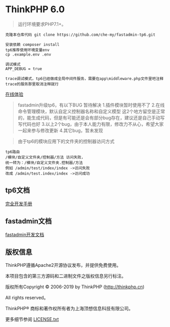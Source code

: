 ThinkPHP 6.0
===============

> 运行环境要求PHP7.1+。
~~~
克隆本仓库代码 git clone https://github.com/che-my/fastadmin-tp6.git
~~~
~~~
安装依赖 composer install
tp6推荐使用环境变量env
cp .example.env .env

调试模式 
APP_DEBUG = true

trace调试模式，tp6已结做成全局中间件服务，需要在app\middleware.php文件里吧注释trace的服务那里取消注释就行
~~~

[在线体验](http://fatp6.cbjwww.cn)

> fastadmin升级tp6，有以下BUG 暂待解决
>1.插件模块暂时使用不了
>2.在线命令管理模块，默认自定义控制器名称和自定义模型 这2个地方留空是正常的，能生成代码，但是有可能还是会有部分bug存在，建议还是自己手动写写代码也好
>3.以上2个bug，由于本人能力有限，修改力不从心，希望大家一起来参与修改更新
>4.其它bug，暂未发现

> 由于tp6的模块应用下的文件夹的控制器访问方式 
~~~
tp6路由
/模块/自定义文件夹/控制器/方法 访问失败，
统一转为：/模块/自定义文件夹.控制器/方法
例如 /admin/test/index/index ->访问失败
改成 /admin/test.index/index ->访问成功
~~~
## tp6文档

[完全开发手册](https://www.kancloud.cn/manual/thinkphp6_0/content)

## fastadmin文档

[fastadmin开发文档](https://www.kancloud.cn/manual/thinkphp6_0/content)


## 版权信息

ThinkPHP遵循Apache2开源协议发布，并提供免费使用。

本项目包含的第三方源码和二进制文件之版权信息另行标注。

版权所有Copyright © 2006-2019 by ThinkPHP (http://thinkphp.cn)

All rights reserved。

ThinkPHP® 商标和著作权所有者为上海顶想信息科技有限公司。

更多细节参阅 [LICENSE.txt](LICENSE.txt)
